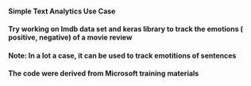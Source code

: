#### Simple Text Analytics Use Case 
#### Try working on Imdb data set and keras library to track the emotions ( positive, negative) of a movie review
#### Note: In a lot a case, it can be used to track emotitions of sentences 
#### The code were derived from Microsoft training materials 

